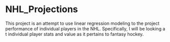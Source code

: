 # NHL_Projections

This project is an attempt to use linear regression modeling to the project performance of individual players in the NHL. Specifically, I will be looking a t individual player stats and value as it pertains to fantasy hockey.
